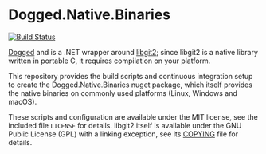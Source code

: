 Dogged.Native.Binaries
======================
[![Build Status](https://github.com/ethomson/dogged.native.binaries/workflows/CI/badge.svg)](https://github.com/ethomson/dogged.native.binaries/actions?query=workflow%3ACI)

[Dogged](https://github.com/ethomson/dogged) and is a .NET wrapper around
[libgit2](https://github.com/libgit2/libgit2); since libgit2 is a native
library written in portable C, it requires compilation on your platform.

This repository provides the build scripts and continuous integration
setup to create the Dogged.Native.Binaries nuget package, which itself
provides the native binaries on commonly used platforms (Linux, Windows
and macOS).

These scripts and configuration are available under the MIT license, see
the included file `LICENSE` for details.  libgit2 itself is available
under the GNU Public License (GPL) with a linking exception, see its
[COPYING](https://github.com/libgit2/libgit2/blob/master/COPYING) file
for details.
